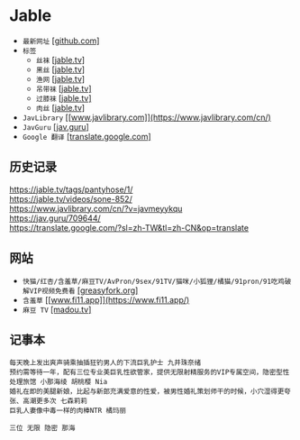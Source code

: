 # Jable
* `最新网址` [[github.com]](https://github.com/aj23koby4495612/aj23koby4495612)
* `标签`
    * `丝袜` [[jable.tv]](https://jable.tv/tags/pantyhose/)
    * `黑丝` [[jable.tv]](https://jable.tv/tags/black-pantyhose/)
    * `渔网` [[jable.tv]](https://jable.tv/tags/fishnets/)
    * `吊带袜` [[jable.tv]](https://jable.tv/tags/stockings/)
    * `过膝袜` [[jable.tv]](https://jable.tv/tags/knee-socks/)
    * `肉丝` [[jable.tv]](https://jable.tv/tags/flesh-toned-pantyhose/)
* `JavLibrary` [[www.javlibrary.com]](https://www.javlibrary.com/cn/)
* `JavGuru` [[jav.guru]](https://jav.guru/)
* `Google 翻译` [[translate.google.com]](https://translate.google.com/?sl=zh-TW&tl=zh-CN&op=translate)
## 历史记录
https://jable.tv/tags/pantyhose/1/  
https://jable.tv/videos/sone-852/  
https://www.javlibrary.com/cn/?v=javmeyykqu  
https://jav.guru/709644/  
https://translate.google.com/?sl=zh-TW&tl=zh-CN&op=translate
## 网站
* `快猫/红杏/含羞草/麻豆TV/AvPron/9sex/91TV/猫咪/小狐狸/橘猫/91pron/91吃鸡破解VIP视频免费看` [[greasyfork.org]](https://greasyfork.org/zh-CN/scripts/456496-%E5%BF%AB%E7%8C%AB-%E7%BA%A2%E6%9D%8F-%E5%90%AB%E7%BE%9E%E8%8D%89-%E9%BA%BB%E8%B1%86tv-avpron-9sex-91tv-%E7%8C%AB%E5%92%AA-%E5%B0%8F%E7%8B%90%E7%8B%B8-%E6%A9%98%E7%8C%AB-91pron-91%E5%90%83%E9%B8%A1%E7%A0%B4%E8%A7%A3vip%E8%A7%86%E9%A2%91%E5%85%8D%E8%B4%B9%E7%9C%8B)
* `含羞草` [[www.fi11.app]](https://www.fi11.app/)
* `麻豆 TV` [[madou.tv]](https://madou.tv/new)
## 记事本
```
每天晚上发出爽声骑乘抽插狂钓男人的下流巨乳护士 九井珠奈绪
预约需等待一年，配有三位专业美巨乳性欲管家，提供无限射精服务的VIP专属空间，隐密型性处理旅馆 小那海绫 胡桃樱 Nia
婚礼在即的美腿新娘，比起与新郎充满爱意的性爱，被男性婚礼策划师干的时候，小穴湿得更夸张、高潮更多次 七森莉莉
巨乳人妻像中毒一样的肉棒NTR 橘玛丽

三位 无限 隐密 那海